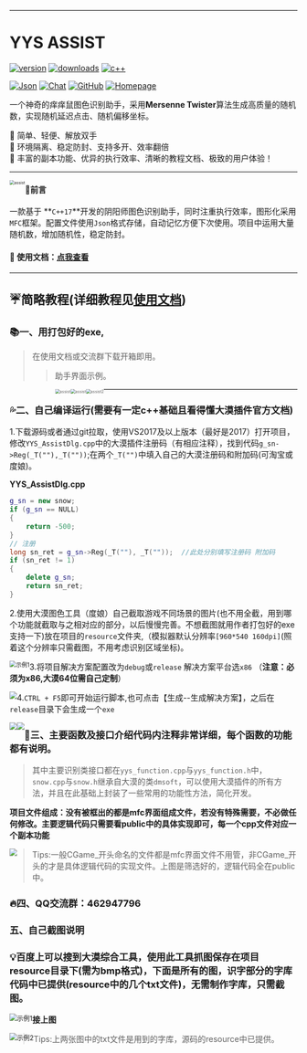****
# YYS  ASSIST

[![version](https://img.shields.io/badge/YYS%20ASSIST-2.0.0-blueviolet?style=plastic&logo=appveyor)](https://github.com/RicardaY/yys/)   [![downloads](https://shields.io/npm/dm/keli-manage?style=flat-square)](https://github.com/RicardaY/YYS-ASSIST.git)  [![c++](https://img.shields.io/badge/C%2B%2B-17-ff69b4?style=plastic&logo=cplusplus)](https://isocpp.org/) 

 [![Json](https://img.shields.io/badge/JsonCpp-1.9.5-9cf?style=plastic&logo=loop&logoColor=brightgreen)](https://github.com/open-source-parsers/jsoncpp.git)    [![Chat](https://img.shields.io/badge/群-462947796-critical?style=plastic&logo=tencentqq&logoColor=skyblue)](https://qm.qq.com/cgi-bin/qm/qr?k=hz_IP6wA1dEKXXyYM5LGW-k38u-39hWs&authKey=YvMt8TkLJ3XyQuFi6QyxOv5kdQwV702tJJVGLxlSYECLC+cE+cMap7e87B5qjdty&noverify=0&personal_qrcode_source=0)   [![GitHub](https://img.shields.io/badge/Github-0.8k-informational?style=plastic&logo=github&logoColor=#181717)](https://github.com/RicardaY/YYS-ASSIST.git)    [![Homepage](https://img.shields.io/badge/Document-doc-informational?style=plastic&logo=wheniwork&logoColor=9cf)](http://doc.sakurabot.com/) 

一个神奇的痒痒鼠图色识别助手，采用**Mersenne Twister**算法生成高质量的随机数，实现随机延迟点击、随机偏移坐标。

:orange_book:  简单、轻便、解放双手  
:hammer:  环境隔离、稳定防封、支持多开、效率翻倍  
:ram:  丰富的副本功能、优异的执行效率、清晰的教程文档、极致的用户体验！  
****
<img src="imgs\intro.png" alt="assist" style="zoom:50%;float:left" />

#### :rocket:前言

一款基于 **`C++17`**开发的阴阳师图色识别助手，同时注重执行效率，图形化采用`MFC`框架。配置文件使用`Json`格式存储，自动记忆方便下次使用。项目中运用大量随机数，增加随机性，稳定防封。

#### :unicorn: 使用文档：[点我查看](http://doc.sakurabot.com/)

****
## :umbrella:简略教程(详细教程见[使用文档](http://doc.sakurabot.com/))

### :books:一、用打包好的exe,

> 在使用文档或交流群下载开箱即用。
>
> > 助手界面示例。
>
> <figure class = "half">
>     <img src="imgs\assist.png" alt="assist" style="zoom:50%;float:left" />
>     <img src="imgs\assist.png" alt="assist" style="zoom:50%;float:left" />
>     <img src="imgs\assist.png" alt="assist2" style="zoom:50%;float:left" />
> </figure>
>
> 
****
### 💦二、自己编译运行(需要有一定c++基础且看得懂大漠插件官方文档)

1.下载源码或者通过git拉取，使用VS2017及以上版本（最好是2017）打开项目，修改`YYS_AssistDlg.cpp`中的大漠插件注册码（有相应注释），找到代码`g_sn->Reg(_T(""),_T(""))`;在两个`_T("")`中填入自己的大漠注册码和附加码(可淘宝或度娘)。

**YYS_AssistDlg.cpp**

```c++
g_sn = new snow;
if (g_sn == NULL)
{
    return -500;
}
// 注册
long sn_ret = g_sn->Reg(_T(""), _T(""));  //此处分别填写注册码 附加码
if (sn_ret != 1)
{
    delete g_sn;
    return sn_ret;
}
```



2.使用大漠图色工具（度娘）自己截取游戏不同场景的图片(也不用全截，用到哪个功能就截取与之相对应的部分，以后慢慢完善。不想截图就用作者打包好的exe支持一下)放在项目的`resource`文件夹,（模拟器默认分辨率`[960*540 160dpi]`(照着这个分辨率只需截图，不用考虑识别区域坐标)。

<img src="imgs/dmtools.png" alt="示例1" style="float:left;zoom:70%;" />

3.将项目解决方案配置改为`debug`或`release` 解决方案平台选`x86`  （**注意：必须为x86,大漠64位需自己定制**）

<img src="imgs/vs2017.png" style="zoom:80%;float:left;" />

4.`CTRL + F5`即可开始运行脚本,也可点击【生成--生成解决方案】，之后在`release`目录下会生成一个`exe`

<img src="imgs/release.png" style="zoom:80%;float:left" />

<img src="imgs/run.png" style="zoom:80%;float:left" />

### :robot:三、主要函数及接口介绍代码内注释非常详细，每个函数的功能都有说明。

> 其中主要识别类接口都在`yys_function.cpp`与`yys_function.h`中，`snow.cpp`与`snow.h`继承自大漠的类`dmsoft`，可以使用大漠插件的所有方法，并且在此基础上封装了一些常用的功能性方法，简化开发。

**项目文件组成：没有被框出的都是mfc界面组成文件，若没有特殊需要，不必做任何修改。主要逻辑代码只需要看public中的具体实现即可，每一个cpp文件对应一个副本功能**

<img src="imgs/construct.png" style="zoom:80%;float:left" />

> Tips:一般CGame_开头命名的文件都是mfc界面文件不用管，非CGame_开头的才是具体逻辑代码的实现文件。上图是筛选好的，逻辑代码全在public中。

### :fire:四、QQ交流群：462947796

### 五、自己截图说明

### :bulb:百度上可以搜到大漠综合工具，使用此工具抓图保存在项目resource目录下(需为bmp格式)，下面是所有的图，识字部分的字库代码中已提供(resource中的几个txt文件)，无需制作字库，只需截图。

<img src="imgs/exp1.png" alt="示例1" style="zoom:80%;float:left" />

**接上图**

<img src="imgs/exp2.png" alt="示例2" style="zoom:80%;float:left" />

> Tips:上两张图中的txt文件是用到的字库，源码的resource中已提供。
